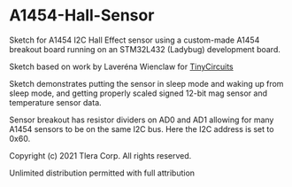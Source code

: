 # A1454-Hall-Sensor

Sketch for A1454 I2C Hall Effect sensor using a custom-made A1454 breakout board
running on an STM32L432 (Ladybug) development board.
 
Sketch based on work by Laveréna Wienclaw for [TinyCircuits](https://github.com/TinyCircuits/TinyCircuits-A1454-library/blob/master/src/TinyCircuits_A1454.h)
  
Sketch demonstrates putting the sensor in sleep mode and waking up from sleep mode, and
getting properly scaled signed 12-bit mag sensor and temperature sensor data.
  
Sensor breakout has resistor dividers on AD0 and AD1 allowing for many A1454 sensors
to be on the same I2C bus. Here the I2C address is set to 0x60.
  
Copyright (c) 2021 Tlera Corp.  All rights reserved.
  
Unlimited distribution permitted with full attribution
